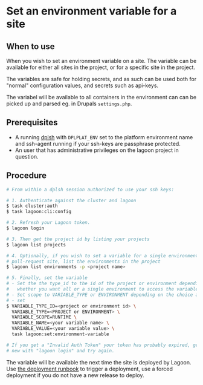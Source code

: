 # Set an environment variable for a site

## When to use

When you wish to set an environment variable on a site. The variable can be
available for either all sites in the project, or for a specific site in the
project.

The variables are safe for holding secrets, and as such can be used both for
"normal" configuration values, and secrets such as api-keys.

The variabel will be available to all containers in the environment can can be
picked up and parsed eg. in Drupals `settings.php`.

## Prerequisites

* A running [dplsh](using-dplsh.md) with `DPLPLAT_ENV` set to the platform
  environment name and ssh-agent running if your ssh-keys are passphrase
  protected.
* An user that has administrative privileges on the lagoon project in question.

## Procedure

```sh
# From within a dplsh session authorized to use your ssh keys:

# 1. Authenticate against the cluster and lagoon
$ task cluster:auth
$ task lagoon:cli:config

# 2. Refresh your Lagoon token.
$ lagoon login

# 3. Then get the project id by listing your projects
$ lagoon list projects

# 4. Optionally, if you wish to set a variable for a single environment - eg a
# pull-request site, list the environments in the project
$ lagoon list environments -p <project name>

# 5. Finally, set the variable
# - Set the the type_id to the id of the project or environment depending on
#   whether you want all or a single environment to access the variable
# - Set scope to VARIABLE_TYPE or ENVIRONMENT depending on the choice above
# - set
$ VARIABLE_TYPE_ID=<project or environment id> \
  VARIABLE_TYPE=<PROJECT or ENVIRONMENT> \
  VARIABLE_SCOPE=RUNTIME \
  VARIABLE_NAME=<your variable name> \
  VARIABLE_VALUE=<your variable value> \
  task lagoon:set:environment-variable

# If you get a "Invalid Auth Token" your token has probably expired, generated a
# new with "lagoon login" and try again.
```

The variable will be available the next time the site is deployed by Lagoon.
Use [the deployment runbook](deploy-a-release.md) to trigger a deployment, use
a forced deployment if you do not have a new release to deploy.
